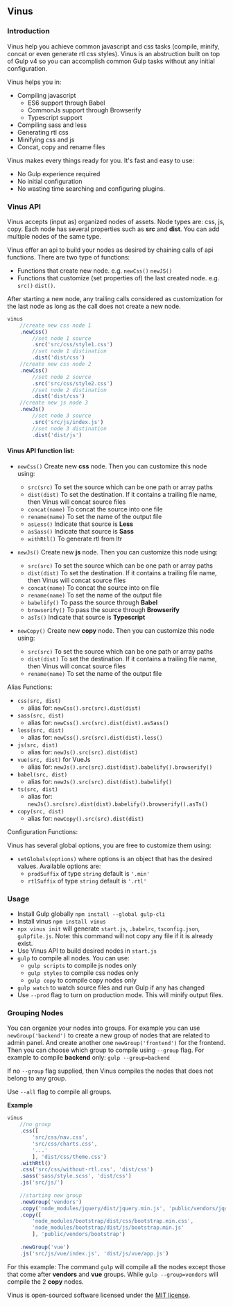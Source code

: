 ## Vinus


### Introduction

Vinus help you achieve common javascript and css tasks (compile, minify, concat or even generate rtl css styles). Vinus is an abstruction built on top of Gulp v4 so you can accomplish common Gulp tasks without any initial configuration.

Vinus helps you in:
- Compiling javascript
     - ES6 support through Babel
     - CommonJs support through Browserify
     - Typescript support
- Compiling sass and less
- Generating rtl css
- Minifying css and js
- Concat, copy and rename files


Vinus makes every things ready for you. It's fast and easy to use:
- No Gulp experience required
- No initial configuration
- No wasting time searching and configuring plugins.


### Vinus API
Vinus accepts (input as) organized nodes of assets. Node types are: css, js, copy. Each node has several properties such as **src** and **dist**.
You can add multiple nodes of the same type.

Vinus offer an api to build your nodes as desired by chaining calls of api functions. There are two type of functions:
- Functions that create new node. e.g. `newCss()` `newJS()` 
- Functions that customize (set properties of) the last created node. e.g. `src()` `dist()`.

After starting a new node, any trailing calls considered as customization for the last node as long as the call does not create a new node.
```javascript
vinus
    //create new css node 1
    .newCss()
        //set node 1 source
        .src('src/css/style1.css')
        //set node 1 distination
        .dist('dist/css')
    //create new css node 2
    .newCss()
        //set node 2 source
        .src('src/css/style2.css')
        //set node 2 distination
        .dist('dist/css')
    //create new js node 3
    .newJs()
        //set node 3 source
        .src('src/js/index.js')
        //set node 3 distination
        .dist('dist/js')
```

#### Vinus API function list:
- `newCss()` Create new **css** node. Then you can customize this node using:
    - `src(src)` To set the source which can be one path or array paths
    - `dist(dist)` To set the destination. If it contains a trailing file name, then Vinus will concat source files
    - `concat(name)` To concat the source into one file
    - `rename(name)` To set the name of the output file
    - `asLess()` Indicate that source is **Less**
    - `asSass()` Indicate that source is **Sass**
    - `withRtl()` To generate rtl from ltr

- `newJs()` Create new **js** node. Then you can customize this node using:
    - `src(src)` To set the source which can be one path or array paths
    - `dist(dist)` To set the destination. If it contains a trailing file name, then Vinus will concat source files
    - `concat(name)` To concat the source into on file
    - `rename(name)` To set the name of the output file
    - `babelify()` To pass the source through **Babel**
    - `browserify()` To pass the source through **Browserify**
    - `asTs()` Indicate that source is **Typescript**

- `newCopy()` Create new **copy** node. Then you can customize this node using:
    - `src(src)` To set the source which can be one path or array paths
    - `dist(dist)` To set the destination. If it contains a trailing file name, then Vinus will concat source files
    - `rename(name)` To set the name of the output file
    
Alias Functions:
- `css(src, dist)` 
    - alias for: `newCss().src(src).dist(dist)`
- `sass(src, dist)` 
    - alias for: `newCss().src(src).dist(dist).asSass()`
- `less(src, dist)` 
    - alias for: `newCss().src(src).dist(dist).less()`
- `js(src, dist)` 
    - alias for: `newJs().src(src).dist(dist)`
- `vue(src, dist)` for VueJs
    - alias for: `newJs().src(src).dist(dist).babelify().browserify()`
- `babel(src, dist)` 
    - alias for: `newJs().src(src).dist(dist).babelify()`
- `ts(src, dist)` 
    - alias for: `newJs().src(src).dist(dist).babelify().browserify().asTs()`
- `copy(src, dist)`       
    - alias for: `newCopy().src(src).dist(dist)`
   
Configuration Functions:

Vinus has several global options, you are free to customize them using:

- `setGlobals(options)` where options is an object that has the desired values. Available options are: 
   - `prodSuffix` of type `string` default is `'.min'`
   - `rtlSuffix` of type `string` default is `'.rtl'`
   
### Usage
- Install Gulp globally `npm install --global gulp-cli`
- Install vinus `npm install vinus`
- `npx vinus init` will generate `start.js`, `.babelrc`, `tsconfig.json`, `gulpfile.js`. Note: this command will not copy any file if it is already exist.
- Use Vinus API to build desired nodes in `start.js` 
- `gulp` to compile all nodes. You can use:
    - `gulp scripts` to compile js nodes only
    - `gulp styles` to compile css nodes only
    - `gulp copy` to compile copy nodes only
- `gulp watch` to watch source files and run Gulp if any has changed
- Use `--prod` flag to turn on production mode. This will minify output files.


### Grouping Nodes
You can organize your nodes into groups. For example you can use `newGroup('backend')` to create a new group of nodes that are related to admin panel. And create another one `newGroup('frontend')` for the frontend.
Then you can choose which group to compile using `--group` flag. For example to compile **backend** only:
`gulp --group=backend`

If no `--group` flag supplied, then Vinus compiles the nodes that does not belong to any group.

Use `--all` flag to compile all groups.

**Example** 
```javascript
vinus
    //no group
    .css([
        'src/css/nav.css',
        'src/css/charts.css',
        '...'
        ], 'dist/css/theme.css')
    .withRtl()
    .css('src/css/without-rtl.css', 'dist/css')
    .sass('sass/style.scss', 'dist/css')
    .js('src/js/')
    
    //starting new group
    .newGroup('vendors')
    .copy('node_modules/jquery/dist/jquery.min.js', 'public/vendors/jquery')
    .copy([
        'node_modules/bootstrap/dist/css/bootstrap.min.css',
        'node_modules/bootstrap/dist/js/bootstrap.min.js'
        ], 'public/vendors/bootstrap')
        
    .newGroup('vue')
    .js('src/js/vue/index.js', 'dist/js/vue/app.js')
```
For this example: The command `gulp` will compile all the nodes except those that come after **vendors** and **vue** groups. While `gulp --group=vendors` will compile the 2 **copy** nodes.


Vinus is open-sourced software licensed under the [MIT license](https://opensource.org/licenses/MIT).